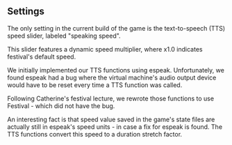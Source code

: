 ## Settings

The only setting in the current build of the game is the text-to-speech (TTS) speed slider, labeled "speaking speed".

This slider features a dynamic speed multiplier, where x1.0 indicates festival's default speed.

We initially implemented our TTS functions using espeak. Unfortunately, we found espeak had a bug where the virtual machine's audio output device would have to be reset every time a TTS function was called.

Following Catherine's festival lecture, we rewrote those functions to use Festival - which did not have the bug.

An interesting fact is that speed value saved in the game's state files are actually still in espeak's speed units - in case a fix for espeak is found. The TTS functions convert this speed to a duration stretch factor. 
